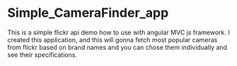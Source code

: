 Simple_CameraFinder_app
=======================

This is a simple flickr api demo how to use with angular MVC js framework. I created this application, and this will gonna fetch most popular cameras from flickr based on brand names and you can chose them individually and see their specifications. 
